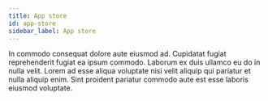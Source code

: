 ```yaml
---
title: App store
id: app-store
sidebar_label: App store
---
```


In commodo consequat dolore aute eiusmod ad. Cupidatat fugiat reprehenderit fugiat ea ipsum commodo. Laborum ex duis ullamco eu do in nulla velit. Lorem ad esse aliqua voluptate nisi velit aliquip qui pariatur et nulla aliquip enim. Sint proident pariatur commodo aute est esse laboris eiusmod voluptate.

